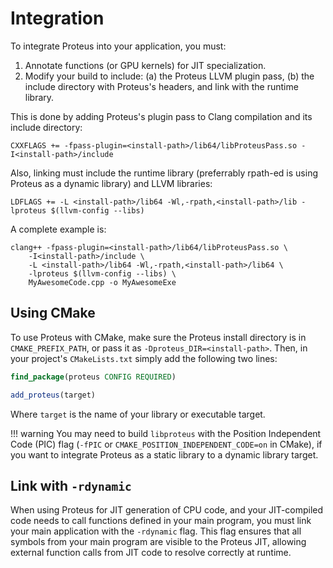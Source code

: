 # Integration

To integrate Proteus into your application, you must:

1. Annotate functions (or GPU kernels) for JIT specialization.
2. Modify your build to include: (a) the Proteus LLVM plugin pass, (b) the
include directory with Proteus's headers, and link with the runtime library.

This is done by adding Proteus's plugin pass to Clang compilation and its
include directory:
```shell
CXXFLAGS += -fpass-plugin=<install-path>/lib64/libProteusPass.so -I<install-path>/include
```

Also, linking must include the runtime library (preferrably rpath-ed is using
Proteus as a dynamic library) and LLVM libraries:
```shell
LDFLAGS += -L <install-path>/lib64 -Wl,-rpath,<install-path>/lib -lproteus $(llvm-config --libs)
```

A complete example is:
```shell
clang++ -fpass-plugin=<install-path>/lib64/libProteusPass.so \
    -I<install-path>/include \
    -L <install-path>/lib64 -Wl,-rpath,<install-path>/lib64 \
    -lproteus $(llvm-config --libs) \
    MyAwesomeCode.cpp -o MyAwesomeExe
```

## Using CMake

To use Proteus with CMake, make sure the Proteus install directory is in
`CMAKE_PREFIX_PATH`, or pass it as `-Dproteus_DIR=<install-path>`.
Then, in your project's `CMakeLists.txt` simply add the following two lines:

```cmake
find_package(proteus CONFIG REQUIRED)

add_proteus(target)
```

Where `target` is the name of your library or executable target.

!!! warning
    You may need to build `libproteus` with the Position Independent Code (PIC)
    flag (`-fPIC` or `CMAKE_POSITION_INDEPENDENT_CODE=on` in CMake), if you want
    to integrate Proteus as a static library to a dynamic library target.

## Link with `-rdynamic`

When using Proteus for JIT generation of CPU code, and your JIT-compiled code
needs to call functions defined in your main program, you must link your main
application with the `-rdynamic` flag. This flag ensures that all symbols from
your main program are visible to the Proteus JIT, allowing external function
calls from JIT code to resolve correctly at runtime.
